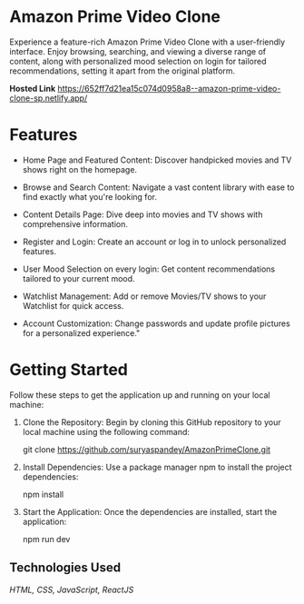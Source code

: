 # Amazon Prime Video Clone
Experience a feature-rich Amazon Prime Video Clone with a user-friendly interface. Enjoy browsing, searching, and viewing a diverse range of content, along with personalized mood selection on login for tailored recommendations, setting it apart from the original platform.

**Hosted Link**
https://652ff7d21ea15c074d0958a8--amazon-prime-video-clone-sp.netlify.app/

# Features 
- Home Page and Featured Content: Discover handpicked movies and TV shows right on the homepage.

- Browse and Search Content: Navigate a vast content library with ease to find exactly what you're looking for.

- Content Details Page: Dive deep into movies and TV shows with comprehensive information.

- Register and Login: Create an account or log in to unlock personalized features.

- User Mood Selection on every login: Get content recommendations tailored to your current mood.

- Watchlist Management: Add or remove Movies/TV shows to your Watchlist for quick access.

- Account Customization: Change passwords and update profile pictures for a personalized experience."

# Getting Started
Follow these steps to get the application up and running on your local machine:

1. Clone the Repository: Begin by cloning this GitHub repository to your local machine using the following command:
   
    git clone https://github.com/suryaspandey/AmazonPrimeClone.git

2. Install Dependencies: Use a package manager npm to install the project dependencies:

    npm install

3. Start the Application: Once the dependencies are installed, start the application:

    npm run dev


## Technologies Used
   _HTML, CSS, JavaScript, ReactJS_


